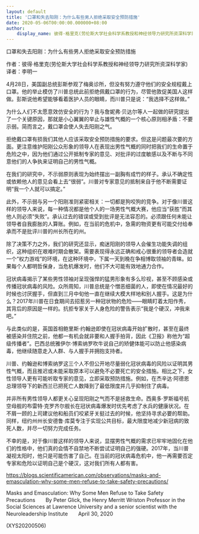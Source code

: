 ```yaml
---
layout: default
title: '口罩和失去阳刚：为什么有些男人拒绝采取安全预防措施'
date: 2020-05-06T00:00:00.000000+08:00
author:
    display_name: 彼得·格里克(劳伦斯大学社会科学系教授和神经领导力研究所资深科学家)
---
```


口罩和失去阳刚：为什么有些男人拒绝采取安全预防措施

作者：彼得·格里克(劳伦斯大学社会科学系教授和神经领导力研究所资深科学家)　　译者：李明一

4月28日，美国副总统彭斯参观了梅奥诊所，但没有努力遵守他们的安全规程戴上口罩。他的举止模仿了川普总统此前拒绝佩戴口罩的行为，尽管他敦促美国人这样做。彭斯说他希望能够看着医护人员的眼睛，而川普只是说：“我选择不这样做。”

为什么人们不太愿意效仿安全的行为？我与詹妮弗·贝达尔等人一起做的研究提出了一个关键原因，那就是小心翼翼的举止与雄性气概的一个核心原则相矛盾：不要示弱。简而言之，戴口罩会使人失去阳刚之气。

拒绝戴口罩有损我们其他人应该采取安全预防措施的要求。但这是问题最次要的方面。更注意维护阳刚公众形象的领导人在表现出男性气概的同时把我们的生命置于危险之中，因为他们通过公开抵制专家的意见、对批评的过度敏感以及不断与不同意他们的人争执来证明自己的男性气概。

在我们的研究中，不示弱原则表现为始终摆出一副胸有成竹的样子。承认不确定性或依赖他人的意见会看上去“很弱”。川普对专家意见的抵制来自于他不断需要证明“我一个人就可以搞定。”

此外，不示弱与另一个阳刚准则紧密相关：一切都是狗咬狗的竞争。对于像川普这样的领导人来说，每一种情况都是他个人的一场男性气概大赛，他应当“获胜”而其他人则必须“失败”。承认过去的错误或受到批评是无法容忍的。必须跟任何未能让领导者自我膨胀的人算账。例如，在当前的危机中，急需的物资更有可能交付给奉承而不是批评川普的州长所在的州。

除了决策不力之外，我们的研究还显示，痴迷阳刚的领导人会催生功能失调的组织，这种组织在艰难时期会散架。需要表现得永远正确和戒心很重的领导者会造就一个“权力游戏”的环境，在这种环境中，下属一天到晚在争相博取领袖的青睐。如果每个人都明哲保身，当危机爆发时，他们不大可能有效地通力合作。

冠状病毒揭示了某些男性领袖对呈现强悍的猛男形象有多么珍视，甚至不顾感染或传播冠状病毒的风险。众所周知，川普总统是个憎恶细菌的人，即使在情况最好的时候也讨厌握手，但直到三月中旬他一直在继续大模大样地和别人握手。这是为什么？2017年川普在日食期间去招惹另一种冠状物的危险——眼睛盯着太阳作秀，其背后的原因是一样的。抗拒专家关于人身危险的警告表示“我是个硬汉，冲我来吧。”

与此类似的是，英国首相鲍里斯·约翰逊即使在冠状病毒开始扩散时，甚至在最终被感染并住院之前，他都一有机会就非要和人握手拍背，因此《卫报》称他为“超级传播者”。巴西总统雅伊尔·博索纳罗吹牛说自己的矫健体能可以防止他感染病毒，他继续随意走入人群、与人握手并拥抱支持者。

川普、约翰逊和博索纳罗这三个人不但公开地尽量弱化冠状病毒的风险以证明其男性气概，而且推迟或未能采取原本可以避免不必要死亡的安全措施。相比之下，女性领导人更有可能听取专家的意见，立即采取预防措施。例如，在杰辛达·阿德恩总理领导下的新西兰已把死亡人数降到了最低限度并几乎抑制住了病毒。

并非所有男性领导人都更关心呈现阳刚之气而不是拯救生命。西奥多·罗斯福号航空母舰的布雷特·克罗齐尔舰长在冠状病毒爆发时优先考虑了水兵的健康状况。在不屑一顾的上司建议他和船员们咬紧牙关挺过去的时候，他坚持寻求必要的帮助。同样，纽约州州长安德鲁·库莫专注于实现公共目标，最大限度地减少新冠病的致死人数，并尽一切努力完成任务。

不幸的是，对于像川普这样的领导人来说，显摆男性气概的需求已牢牢地固化在他们的性格中，他们真的会情不自禁地不断尝试证明自己的强硬。2017年，当川普凝视太阳时，他只是可能伤害了自己。在当前的冠状病毒危机中，他一再需要否定专家和危险以证明自己是个硬汉，这对我们所有人都有害。

https://blogs.scientificamerican.com/observations/masks-and-emasculation-why-some-men-refuse-to-take-safety-precautions/

Masks and Emasculation: Why Some Men Refuse to Take Safety Precautions　　By Peter Glick, the Henry Merritt Wriston Professor in the Social Sciences at Lawrence University and a senior scientist with the Neuroleadership Institute　　April 30, 2020

(XYS20200506)


